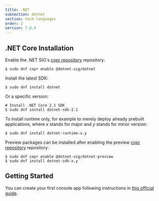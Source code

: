 ```yaml
---
title: .NET
subsection: dotnet
section: tech-languages
order: 2
version: 7.8.4
---
```


## .NET Core Installation

Enable the .NET SIG's [copr repository](/deployment/copr/about.html) repository:
```
$ sudo dnf copr enable @dotnet-sig/dotnet
```

Install the latest SDK:
```
$ sudo dnf install dotnet
```

Or a specific version:
```
# Install .NET Core 2.1 SDK
$ sudo dnf install dotnet-sdk-2.1
```

To install runtime only, for example to merely deploy already prebuilt applications, where _x_ stands for major and _y_ stands for minor version:
```
$ sudo dnf install dotnet-runtime-x.y
```

Preview packages can be installed after enabling the preview [copr repository](/deployment/copr/about.html) repository:
```
$ sudo dnf copr enable @dotnet-sig/dotnet-preview
$ sudo dnf install dotnet-sdk-x.y
```

## Getting Started

You can create your first console app following instructions in [this official guide](https://www.microsoft.com/net/learn/get-started-with-dotnet-tutorial#create).